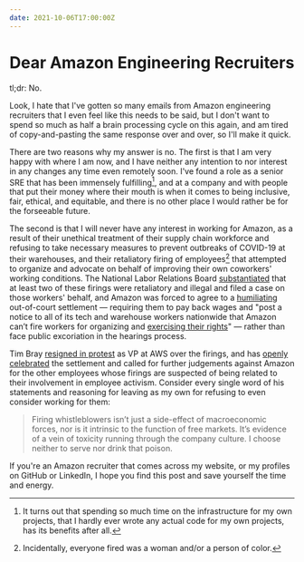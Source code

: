 ```yaml
---
date: 2021-10-06T17:00:00Z
---
```


# Dear Amazon Engineering Recruiters

tl;dr: No.

Look, I hate that I've gotten so many emails from Amazon engineering recruiters
that I even feel like this needs to be said, but I don't want to spend so much
as half a brain processing cycle on this again, and am tired of copy-and-pasting
the same response over and over, so I'll make it quick.

There are two reasons why my answer is no. The first is that I am very happy
with where I am now, and I have neither any intention to nor interest in any
changes any time even remotely soon. I've found a role as a senior SRE that has
been immensely fulfilling[^1], and at a company and with people that put their
money where their mouth is when it comes to being inclusive, fair, ethical, and
equitable, and there is no other place I would rather be for the forseeable
future.

The second is that I will never have any interest in working for Amazon, as a
result of their unethical treatment of their supply chain workforce and refusing
to take necessary measures to prevent outbreaks of COVID-19 at their warehouses,
and their retaliatory firing of employees[^2] that attempted to organize and
advocate on behalf of improving their own coworkers' working conditions. The
National Labor Relations Board [substantiated][] that at least two of these
firings were retaliatory and illegal and filed a case on those workers' behalf,
and Amazon was forced to agree to a [humiliating][] out-of-court settlement —
requiring them to pay back wages and "post a notice to all of its tech and
warehouse workers nationwide that Amazon can’t fire workers for organizing and
[exercising their rights][]" — rather than face public excoriation in the
hearings process.

Tim Bray [resigned in protest][] as VP at AWS over the firings, and has [openly
celebrated][] the settlement and called for further judgements against Amazon
for the other employees whose firings are suspected of being related to their
involvement in employee activism. Consider every single word of his statements
and reasoning for leaving as my own for refusing to even consider working for
them:

> Firing whistleblowers isn’t just a side-effect of macroeconomic forces, nor is
> it intrinsic to the function of free markets. It’s evidence of a vein of
> toxicity running through the company culture. I choose neither to serve nor
> drink that poison.

If you're an Amazon recruiter that comes across my website, or my profiles on
GitHub or LinkedIn, I hope you find this post and save yourself the time and
energy.

[^1]:
    It turns out that spending so much time on the infrastructure for my own
    projects, that I hardly ever wrote any actual code for my own projects, has
    its benefits after all.

[^2]: Incidentally, everyone fired was a woman and/or a person of color.

[substantiated]: https://www.cnbc.com/2021/04/05/labor-board-reportedly-finds-amazon-illegally-fired-activist-workers.html
[humiliating]: https://www.cnbc.com/2021/09/29/amazon-settles-with-employees-who-said-they-were-fired-over-activism.html
[exercising their rights]: https://docs.google.com/document/d/15kVQrpyqH_sbtOXvQ38DeXZx7lwLAn3GVsZUDb6i0e8
[resigned in protest]: https://www.tbray.org/ongoing/When/202x/2020/04/29/Leaving-Amazon
[openly celebrated]: https://www.tbray.org/ongoing/When/202x/2021/10/02/Amazon-Catharsis
